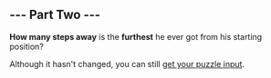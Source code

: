 ## --- Part Two ---

**How many steps away** is the **furthest** he ever got from his starting
position?

Although it hasn't changed, you can still [get your puzzle input](input.txt).

